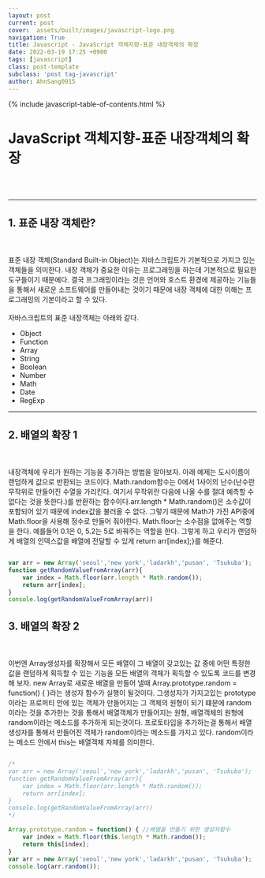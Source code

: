```yaml
---
layout: post
current: post
cover:  assets/built/images/javascript-logo.png
navigation: True
title: Javascript - JavaScript 객체지향-표준 내장객체의 확장
date: 2022-03-19 17:25 +0900
tags: [javascript]
class: post-template
subclass: 'post tag-javascript'
author: AhnSang0915
---
```

{% include javascript-table-of-contents.html %}


# JavaScript 객체지향-표준 내장객체의 확장

<br>
<br>

---

## 1. 표준 내장 객체란?
<br>
<br>
표준 내장 객체(Standard Built-in Object)는 자바스크립트가 기본적으로 가지고 있는 객체들을 의미한다. 내장 객체가 중요한 이유는 프로그래밍을 하는데 기본적으로 필요한 도구들이기 때문에다. 결국 프그래밍이라는 것은 언어와 호스트 환경에 제공하는 기능들을 통해서 새로운 소프트웨어를 만들어내는 것이기 때문에 내장 객체에 대한 이해는 프로그래밍의 기본이라고 할 수 있다. 
<br>
<br>
자바스크립트의 표준 내장객체는 아래와 같다.
<br>

- Object
- Function
- Array
- String
- Boolean
- Number
- Math
- Date
- RegExp




---

## 2. 배열의 확장 1
<br>
<br>
내장객체에 우리가 원하는 기능을 추가하는 방법을 알아보자. 아래 예제는 도시이름이 랜덤하게 값으로 반환되는 코드이다. Math.random함수는 0에서 1사이의 난수(난수란 무작위로 만들어진 수열을 가리킨다. 여기서 무작위란 다음에 나올 수를 절대 예측할 수 없다는 것을 뜻한다.)를 반환하는 함수이다.arr.length * Math.random()은 소수값이 포함되어 있기 때문에 index값을 불러올 수 없다. 그렇기 때문에 Math가 가진 API중에 Math.floor을 사용해 정수로 만들어 줘야한다. Math.floor는 소수점을 없애주는 역할을 한다. 예를들어 0.1은 0, 5.2는 5로 바꿔주는 역할을 한다. 그렇게 하고 우리가 랜덤하게 배열의 인덱스값을 배열에 전달할 수 있게 return arr[index];}를 해준다. 

~~~javascript

var arr = new Array('seoul','new york','ladarkh','pusan', 'Tsukuba');
function getRandomValueFromArray(arr){
    var index = Math.floor(arr.length * Math.random());
    return arr[index];
}
console.log(getRandomValueFromArray(arr))

~~~

## 3. 배열의 확장 2
<br>
<br>
이번엔 Array생성자를 확장해서 모든 배열이 그 배열이 갖고있는 값 중에 어떤 특정한 값을 랜덤하게 획득할 수 있는 기능을 모든 배열의 객체가 획득할 수 있도록 코드를 변경해 보자.  new Array로 새로운 배열을 만들어 낼때 Array.prototype.random = function() { }라는 생성자 함수가 실행이 될것이다. 그생성자가 가지고있는 prototype이라는 프로퍼티 안에 있는 객체가 만들어지는 그 객체의 원형이 되기 떄문에 random이라는 것을 추가한는 것을 통해서 배열객체가 만들어지는 원형, 배열객체의 원형에 random이라는 메소드를 추가하게 되는것이다. 프로토타입을 추가하는걸 통해서 배열 생성자를 통해서 만들어진 객체가 random이라는 메소드를 가지고 있다. random이라는 메소드 안에서 this는 배열객체 자체를 의미한다.

~~~javascript

/*
var arr = new Array('seoul','new york','ladarkh','pusan', 'Tsukuba');
function getRandomValueFromArray(arr){
    var index = Math.floor(arr.length * Math.random());
    return arr[index];
}
console.log(getRandomValueFromArray(arr))
*/

Array.prototype.random = function() { //배열을 만들기 위한 생성자함수
    var index = Math.floor(this.length * Math.random());
    return this[index];
}
var arr = new Array('seoul','new york','ladarkh','pusan', 'Tsukuba');
console.log(arr.random());

~~~